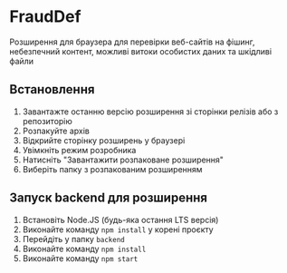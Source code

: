 # FraudDef
Розширення для браузера для перевірки веб-сайтів на фішинг, небезпечний контент, можливі витоки особистих даних та шкідливі файли

## Встановлення
1. Завантажте останню версію розширення зі сторінки релізів або з репозиторію
2. Розпакуйте архів
3. Відкрийте сторінку розширень у браузері
4. Увімкніть режим розробника
5. Натисніть "Завантажити розпаковане розширення"
6. Виберіть папку з розпакованим розширенням

## Запуск backend для розширення
1. Встановіть Node.JS (будь-яка остання LTS версія)
2. Виконайте команду `npm install` у корені проєкту
3. Перейдіть у папку `backend`
4. Виконайте команду `npm install`
5. Виконайте команду `npm start`